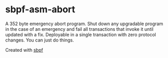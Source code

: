 # sbpf-asm-abort

A 352 byte emergency abort program. Shut down any upgradable program in the case of an emergency and fail all transactions that invoke it until updated with a fix. Deployable in a single transaction with zero protocol changes. You can just do things.

Created with [sbpf](https://github.com/deanmlittle/sbpf)